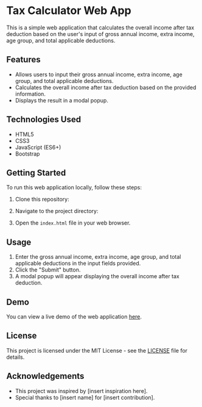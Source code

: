 # Tax Calculator Web App

This is a simple web application that calculates the overall income after tax deduction based on the user's input of gross annual income, extra income, age group, and total applicable deductions.

## Features

- Allows users to input their gross annual income, extra income, age group, and total applicable deductions.
- Calculates the overall income after tax deduction based on the provided information.
- Displays the result in a modal popup.

## Technologies Used

- HTML5
- CSS3
- JavaScript (ES6+)
- Bootstrap

## Getting Started

To run this web application locally, follow these steps:

1. Clone this repository:


2. Navigate to the project directory:


3. Open the `index.html` file in your web browser.

## Usage

1. Enter the gross annual income, extra income, age group, and total applicable deductions in the input fields provided.
2. Click the "Submit" button.
3. A modal popup will appear displaying the overall income after tax deduction.

## Demo

You can view a live demo of the web application [here](https://fyletaxcalculatormj.z13.web.core.windows.net/).

## License

This project is licensed under the MIT License - see the [LICENSE](LICENSE) file for details.

## Acknowledgements

- This project was inspired by [insert inspiration here].
- Special thanks to [insert name] for [insert contribution].

